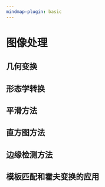 ```yaml
---
mindmap-plugin: basic
---
```

# 图像处理

## 几何变换

## 形态学转换
## 平滑方法

## 直方图方法

## 边缘检测方法

## 模板匹配和霍夫变换的应用